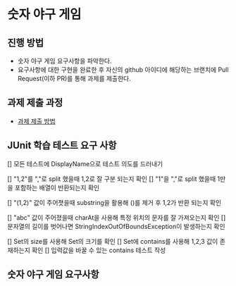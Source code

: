 # 숫자 야구 게임
## 진행 방법
* 숫자 야구 게임 요구사항을 파악한다.
* 요구사항에 대한 구현을 완료한 후 자신의 github 아이디에 해당하는 브랜치에 Pull Request(이하 PR)를 통해 과제를 제출한다.

## 과제 제출 과정
* [과제 제출 방법](https://github.com/next-step/nextstep-docs/tree/master/precourse)

## JUnit 학습 테스트 요구 사항
[] 모든 테스트에 DisplayName으로 테스트 의도를 드러내기

[] "1,2"를 ","로 split 했을때 1,2로 잘 구분 되는지 확인
[] "1"을 ","로 split 했을때 1만을 포함하는 배열이 반환되는지 확인

[] "(1,2)" 값이 주어졋을때 substring을 활용해 ()를 제거 후 1,2가 반환 되는지 확인

[] "abc" 값이 주어졌을때 charAt을 사용해 특정 위치의 문자를 잘 가져오는지 확인
[] 문자열의 길이를 벗어나면 StringIndexOutOfBoundsException이 발생하는지 확인

[] Set의 size를 사용해 Set의 크기를 확인
[] Set에 contains를 사용해 1,2,3 값이 존재하는지 확인
[] 입력값을 바꿀 수 있는 contains 테스트 작성

## 숫자 야구 게임 요구사항

